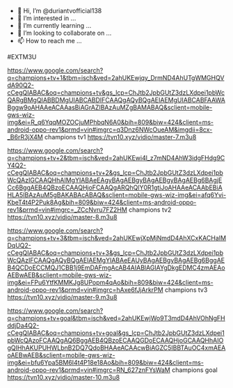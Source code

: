 - 👋 Hi, I’m @duriantvofficial138
- 👀 I’m interested in ...
- 🌱 I’m currently learning ...
- 💞️ I’m looking to collaborate on ...
- 📫 How to reach me ...

#EXTM3U




https://www.google.com/search?q=champions+tv+1&tbm=isch&ved=2ahUKEwjqy_DrmND4AhUTgWMGHQVdA90Q2-cCegQIABAC&oq=champions+tv&gs_lcp=ChJtb2JpbGUtZ3dzLXdpei1pbWcQARgBMgQIABBDMgUIABCABDIFCAAQgAQyBQgAEIAEMgUIABCABFAAWABggw9oAHAAeACAAasBiAGrAZIBAzAuMZgBAMABAQ&sclient=mobile-gws-wiz-img&ei=R_q6YqqMOZOCjuMPhbqN6A0&bih=809&biw=424&client=ms-android-oppo-rev1&prmd=vin#imgrc=q3Dnz6NWcOueAM&imgdii=8cx-_B6rR3jX4M
champions tv1
https://tvn10.xyz/vidio/master-7.m3u8

https://www.google.com/search?q=champions+tv+2&tbm=isch&ved=2ahUKEwi4l_z7mND4AhW3idgFHdg9CY4Q2-cCegQIABAC&oq=champions+tv+2&gs_lcp=ChJtb2JpbGUtZ3dzLXdpei1pbWcQAzIGCAAQHhAIMgYIABAeEAgyBAgAEBgyBAgAEBgyBAgAEBg6BAgjECc6BggAEB4QBzoECAAQHjoFCAAQgARQhQlY0R1gtiJoAHAAeACAAbEBiAHLA5IBAzAuM5gBAKABAcABAQ&sclient=mobile-gws-wiz-img&ei=afq6Yvi-KbeT4t4P2Puk8Ag&bih=809&biw=424&client=ms-android-oppo-rev1&prmd=vin#imgrc=_ZCcNvru7FZ2HM
champions tv2
https://tvn10.xyz/vidio/master-8.m3u8

https://www.google.com/search?q=champions+tv+3&tbm=isch&ved=2ahUKEwjXpMjNmdD4AhXCxKACHaIMDqUQ2-cCegQIABAC&oq=champions+tv+3&gs_lcp=ChJtb2JpbGUtZ3dzLXdpei1pbWcQAzIFCAAQgAQyBQgAEIAEMgYIABAeEAUyBAgAEBgyBAgAEBg6BggAEB4QCDoECCMQJ1CBB1j9EmDAFmgAcAB4AIABlAGIAYgDkgEDMC4zmAEAoAEBwAEB&sclient=mobile-gws-wiz-img&ei=FPu6YtfKMMKJg8UPopm4qAo&bih=809&biw=424&client=ms-android-oppo-rev1&prmd=vin#imgrc=hAxe6fJjArkrPM
champions tv3
https://tvn10.xyz/vidio/master-9.m3u8

https://www.google.com/search?q=champions+tv+goal&tbm=isch&ved=2ahUKEwjWo9T3mdD4AhVOhNgFHddjDa4Q2-cCegQIABAC&oq=champions+tv+goal&gs_lcp=ChJtb2JpbGUtZ3dzLXdpei1pbWcQAzoFCAAQgAQ6BggAEB4QBzoECAAQGDoECAAQHjoGCAAQHhAIOgQIHhAKUPUHWLbnB2DQ7QdoBHAAeACAAcwBiAGZC5IBBTAuOC4xmAEAoAEBwAEB&sclient=mobile-gws-wiz-img&ei=bfu6Ypa5BM6I4t4P18e18Ao&bih=809&biw=424&client=ms-android-oppo-rev1&prmd=vin#imgrc=RN_627znFYsWaM
champions goal
https://tvn10.xyz/vidio/master-10.m3u8
